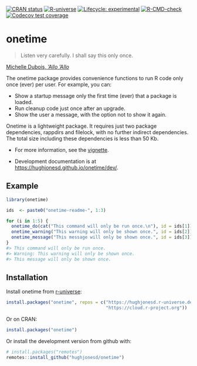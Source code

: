 
<!-- README.md is generated from README.Rmd. Please edit that file -->
<!-- badges: start -->

[![CRAN
status](https://www.r-pkg.org/badges/version/onetime)](https://CRAN.R-project.org/package=onetime)
[![R-universe](https://hughjonesd.r-universe.dev/badges/onetime)](https://hughjonesd.r-universe.dev/onetime/)
[![Lifecycle:
experimental](https://img.shields.io/badge/lifecycle-experimental-orange.svg)](https://lifecycle.r-lib.org/articles/stages.html#experimental)
[![R-CMD-check](https://github.com/hughjonesd/onetime/actions/workflows/R-CMD-check.yaml/badge.svg)](https://github.com/hughjonesd/onetime/actions/workflows/R-CMD-check.yaml)
[![Codecov test
coverage](https://codecov.io/gh/hughjonesd/onetime/branch/master/graph/badge.svg)](https://app.codecov.io/gh/hughjonesd/onetime?branch=master)
<!-- badges: end -->

# onetime

> Listen very carefully. I shall say this only once.

[Michelle Dubois, *’Allo
’Allo*](https://www.youtube.com/watch?v=M-_5JJmNB6E)

The onetime package provides convenience functions to run R code only
once (ever) per user. For example, you can:

- Show a startup message only the first time (ever) that a package is
  loaded.
- Run cleanup code just once after an upgrade.
- Show the user a message, with the option not to show it again.

Onetime is a lightweight package. It requires just two package
dependencies, rappdirs and filelock, with no further indirect
dependencies. The total size including these dependencies is less than
50 Kb.

- For more information, see the
  [vignette](https://hughjonesd.github.io/onetime/dev/articles/onetime.html).

- Development documentation is at
  <https://hughjonesd.github.io/onetime/dev/>.

## Example

``` r
library(onetime)

ids  <- paste0("onetime-readme-", 1:3) 

for (i in 1:5) {
  onetime_do(cat("This command will only be run once.\n"), id = ids[1])
  onetime_warning("This warning will only be shown once.", id = ids[2])
  onetime_message("This message will only be shown once.", id = ids[3])
}
#> This command will only be run once.
#> Warning: This warning will only be shown once.
#> This message will only be shown once.
```

## Installation

Install onetime from [r-universe](https://r-universe.dev):

``` r
install.packages("onetime", repos = c("https://hughjonesd.r-universe.dev", 
                                      "https://cloud.r-project.org"))
```

Or on CRAN:

``` r
install.packages("onetime")
```

Or install the development version from github with:

``` r
# install.packages("remotes")
remotes::install_github("hughjonesd/onetime")
```
